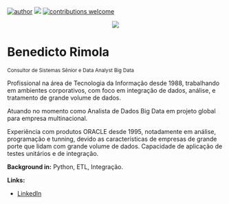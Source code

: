 [![author](https://img.shields.io/badge/author-benedictorimola-red.svg)](https://www.linkedin.com/in/benedicto-rimola/) [![](https://img.shields.io/badge/python-3.7+-blue.svg)](https://www.python.org/downloads/release/python-365/) [![contributions welcome](https://img.shields.io/badge/contributions-welcome-brightgreen.svg?style=flat)](https://github.com/carlosfab/data_science/issues)

<p align="center">
  <img src="banner.png" >
</p>

# Benedicto Rimola
<sub>Consultor de Sistemas Sênior e Data Analyst Big Data</sub>

Profissional na área de Tecnologia da Informação desde 1988, trabalhando em ambientes corporativos, com foco em integração de dados, análise, e tratamento de grande volume de dados.

Atuando no momento como Analista de Dados Big Data em projeto global para empresa multinacional.

Experiência com produtos ORACLE desde 1995, notadamente em análise, programação e tunning, devido as características de empresas de grande porte que lidam com grande volume de dados.
Capacidade de aplicação de testes unitários e de integração. 

**Background in:** Python, ETL, Integração.

**Links:**
* [LinkedIn](https://www.linkedin.com/in/benedicto-rimola/)

